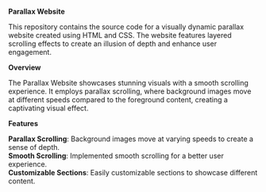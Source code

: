 **Parallax Website**

This repository contains the source code for a visually dynamic parallax website created using HTML and CSS. The website features layered scrolling effects to create an illusion of depth and enhance user engagement.

**Overview**

The Parallax Website showcases stunning visuals with a smooth scrolling experience. It employs parallax scrolling, where background images move at different speeds compared to the foreground content, creating a captivating visual effect.

**Features**

**Parallax Scrolling**: Background images move at varying speeds to create a sense of depth.  
**Smooth Scrolling**: Implemented smooth scrolling for a better user experience.  
**Customizable Sections**: Easily customizable sections to showcase different content.
